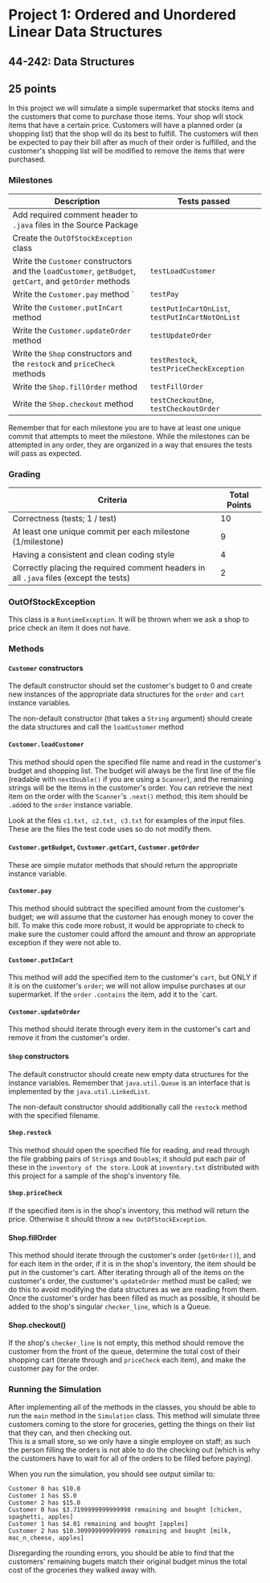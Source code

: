 # Project 1: Ordered and Unordered Linear Data Structures

## 44-242: Data Structures

## 25 points

In this project we will simulate a simple supermarket that stocks items and the customers that come to purchase those items.
Your shop will stock items that have a certain price.  Customers will have a planned order (a shopping list) that the shop will do its best to fulfill.
The customers will then be expected to pay their bill after as much of their order is fulfilled, and the customer's shopping list will be modified to remove the items that were purchased.

### Milestones

| Description | Tests passed|
| --- | --- |
| Add required comment header to `.java` files in the Source Package | |
| Create the `OutOfStockException` class | |
| Write the `Customer` constructors and the  `loadCustomer`, `getBudget`, `getCart`, and `getOrder` methods | `testLoadCustomer` |
| Write the `Customer.pay` method ` | `testPay` |
| Write the `Customer.putInCart` method | `testPutInCartOnList`, `testPutInCartNotOnList` |
| Write the `Customer.updateOrder` method | `testUpdateOrder` |
| Write the `Shop` constructors and the `restock` and `priceCheck` methods | `testRestock`, `testPriceCheckException` |
| Write the `Shop.fillOrder` method | `testFillOrder` |
| Write the `Shop.checkout` method | `testCheckoutOne`, `testCheckoutOrder`|

Remember that for each milestone you are to have at least one unique commit that attempts to meet the milestone.  While the milestones can be attempted in any order, they are organized in a way that ensures the tests will pass as expected.

### Grading

| Criteria | Total Points |
| --- | --- |
| Correctness (tests; 1 / test) | 10 |
| At least one unique commit per each milestone (1/milestone) | 9 |
| Having a consistent and clean coding style | 4 |
| Correctly placing the required comment headers in all `.java` files (except the tests) | 2 |

### OutOfStockException

This class is a `RuntimeException`.  It will be thrown when we ask a shop to price check an item it does not have.

### Methods

#### `Customer` constructors

The default constructor should set the customer's budget to 0 and create new instances of the appropriate data structures for the `order` and `cart` instance variables.

The non-default constructor (that takes a `String` argument) should create the data structures and call the `loadCustomer` method

#### `Customer.loadCustomer`

This method should open the specified file name and read in the customer's budget and shopping list.  The budget will always be the first line of the file (readable with `nextDouble()` if you are using a `Scanner`), and the remaining strings will be the items in the customer's order.  You can retrieve the next item on the order with the `Scanner`'s `.next()` method; this item should be `.add`ed to the `order` instance variable.

Look at the files `c1.txt, c2.txt, c3.txt` for examples of the input files.  These are the files the test code uses so do not modify them.

#### `Customer.getBudget`, `Customer.getCart`, `Customer.getOrder`

These are simple mutator methods that should return the appropriate instance variable.

#### `Customer.pay`

This method should subtract the specified amount from the customer's budget; we will assume that the customer has enough money to cover the bill.
To make this code more robust, it would be appropriate to check to make sure the customer could afford the amount and throw an appropriate exception if they were not able to.

#### `Customer.putInCart`

This method will add the specified item to the customer's `cart`, but ONLY if it is on the customer's `order`; we will not allow impulse purchases at our supermarket.
If the `order` `.contains` the item, add it to the `cart.

#### `Customer.updateOrder`

This method should iterate through every item in the customer's cart and remove it from the customer's order.

#### `Shop` constructors

The default constructor should create new empty data structures for the instance variables.  Remember that `java.util.Queue` is an interface that is implemented by the `java.util.LinkedList`.

The non-default constructor should additionally call the `restock` method with the specified filename.

#### `Shop.restock`

This method should open the specified file for reading, and read through the file grabbing pairs of `String`s and `Double`s; it should put each pair of these in the `inventory of the store`.
Look at `inventory.txt` distributed with this project for a sample of the shop's inventory file.

#### `Shop.priceCheck`

If the specified item is in the shop's inventory, this method will return the price.  Otherwise it should throw a `new OutOfStockException`.

#### Shop.fillOrder

This method should iterate through the customer's order (`getOrder()`), and for each item in the order, if it is in the shop's inventory, the item should be put in the customer's cart.
After iterating through all of the items on the customer's order, the customer's `updateOrder` method must be called; we do this to avoid modifying the data structures as we are reading from them.
Once the customer's order has been filled as much as possible, it should be added to the shop's singular `checker_line`, which is a Queue.

#### Shop.checkout()

If the shop's `checker_line` is not empty, this method should remove the customer from the front of the queue, determine the total cost of their shopping cart (iterate through and `priceCheck` each item), and make the customer pay for the order.

### Running the Simulation

After implementing all of the methods in the classes, you should be able to run the `main` method in the `Simulation` class.
This method will simulate three customers coming to the store for groceries, getting the things on their list that they can, and then checking out.  
This is a small store, so we only have a single employee on staff; as such the person filling the orders is not able to do the checking out (which is why the customers have to wait for all of the orders to be filled before paying).

When you run the simulation, you should see output similar to:

```text
Customer 0 has $10.0
Customer 1 has $5.0
Customer 2 has $15.0
Customer 0 has $3.7199999999999998 remaining and bought [chicken, spaghetti, apples]
Customer 1 has $4.01 remaining and bought [apples]
Customer 2 has $10.309999999999999 remaining and bought [milk, mac_n_cheese, apples]
```

Disregarding the rounding errors, you should be able to find that the customers' remaining bugets match their original budget minus the total cost of the groceries they walked away with.
